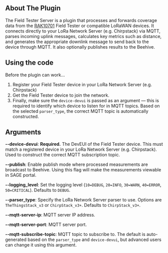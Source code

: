## About The Plugin

The Field Tester Server is a plugin that processes and forwards coverage data from the [RAK10701](https://store.rakwireless.com/products/field-tester-for-lorawan-rak10701) Field Tester or compatible LoRaWAN devices. It connects directly to your LoRa Network Server (e.g. Chirpstack) via MQTT, parses incoming uplink messages, calculates key metrics such as distance, and generates the appropriate downlink message to send back to the device through MQTT. It also optionally publishes results to the Beehive.

## Using the code

Before the plugin can work...
1) Register your Field Tester device in your LoRa Network Server (e.g. Chirpstack)
2) Get the Field Tester device to join the network.
2) Finally, make sure the `device-devui` is passed as an argument — this is required to identify which device to listen for in MQTT topics. Based on the selected `parser_type`, the correct MQTT topic is automatically constructed.

## Arguments

**--device-devui**: **Required.** The DevEUI of the Field Tester device. This must match a registered device in your LoRa Network Server (e.g. Chirpstack). Used to construct the correct MQTT subscription topic.

**--publish**: Enable publish mode where processed measurements are broadcast to Beehive. Using this flag will make the measurements viewable in SAGE portal.

**--logging_level**: Set the logging level (`10=DEBUG`, `20=INFO`, `30=WARN`, `40=ERROR`, `50=CRITICAL`). Defaults to `DEBUG`.

**--parser_type**: Specify the LoRa Network Server parser to use. Options are `TheThingsStack_v3` or `ChirpStack_v3+`. Defaults to `ChirpStack_v3+`.

**--mqtt-server-ip**: MQTT server IP address.

**--mqtt-server-port**: MQTT server port.

**--mqtt-subscribe-topic**: MQTT topic to subscribe to. The default is auto-generated based on the `parser_type` and `device-devui`, but advanced users can change it using this argument.
